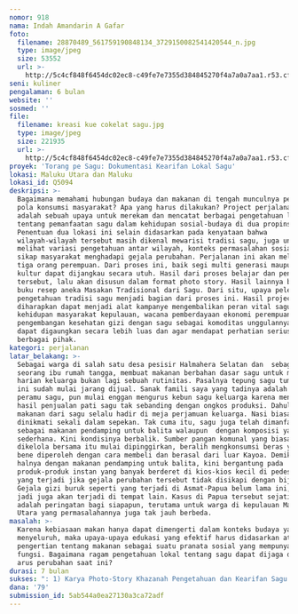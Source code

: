 ```yaml
---
nomor: 918
nama: Indah Amandarin A Gafar
foto:
  filename: 28870489_561759190848134_3729150082541420544_n.jpg
  type: image/jpeg
  size: 53552
  url: >-
    http://5c4cf848f6454dc02ec8-c49fe7e7355d384845270f4a7a0a7aa1.r53.cf2.rackcdn.com/e9f69a08-83ec-43f4-862e-45038c56945c/28870489_561759190848134_3729150082541420544_n.jpg
seni: kuliner
pengalaman: 6 bulan
website: ''
sosmed: ''
file:
  filename: kreasi kue cokelat sagu.jpg
  type: image/jpeg
  size: 221935
  url: >-
    http://5c4cf848f6454dc02ec8-c49fe7e7355d384845270f4a7a0a7aa1.r53.cf2.rackcdn.com/a89a3c91-5552-42fe-b106-23a665651f71/kreasi%20kue%20cokelat%20sagu.jpg
proyek: 'Torang pe Sagu: Dokumentasi Kearifan Lokal Sagu'
lokasi: Maluku Utara dan Maluku
lokasi_id: Q5094
deskripsi: >-
  Bagaimana memahami hubungan budaya dan makanan di tengah munculnya perubahan
  pola konsumsi masyarakat? Apa yang harus dilakukan? Project perjalanan ini
  adalah sebuah upaya untuk merekam dan mencatat berbagai pengetahuan lokal
  tentang pemanfaatan sagu dalam kehidupan sosial-budaya di dua propinsi.
  Penentuan dua lokasi ini selain didasarkan pada kenyataan bahwa
  wilayah-wilayah tersebut masih dikenal mewarisi tradisi sagu, juga untuk
  melihat variasi pengetahuan antar wilayah, konteks permasalahan sosial, dan
  sikap masyarakat menghadapi gejala perubahan. Perjalanan ini akan melibatkan
  tiga orang perempuan. Dari proses ini, baik segi multi generasi maupun multi
  kultur dapat dijangkau secara utuh. Hasil dari proses belajar dan pencatatan
  tersebut, lalu akan disusun dalam format photo story. Hasil lainnya berupa
  buku resep aneka Masakan Tradisional dari Sagu. Dari situ, upaya pelestarian
  pengetahuan tradisi sagu menjadi bagian dari proses ini. Hasil project selain
  diharapkan dapat menjadi alat kampanye mengembalikan peran vital sagu dalam
  kehidupan masyarakat kepulauan, wacana pemberdayaan ekonomi perempuan dan
  pengembangan kesehatan gizi dengan sagu sebagai komoditas unggulannya juga
  dapat digaungkan secara lebih luas dan agar mendapat perhatian serius dari
  berbagai pihak. 
kategori: perjalanan
latar_belakang: >-
  Sebagai warga di salah satu desa pesisir Halmahera Selatan dan  sebagai
  seorang ibu rumah tangga, membuat makanan berbahan dasar sagu untuk menu
  harian keluarga bukan lagi sebuah rutinitas. Pasalnya tepung sagu tumang saat
  ini sudah mulai jarang dijual. Sanak famili saya yang tadinya adalah seorang
  peramu sagu, pun mulai enggan mengurus kebun sagu keluarga karena menganggap
  hasil penjualan pati sagu tak sebanding dengan ongkos produksi. Dahulu, aneka
  makanan dari sagu selalu hadir di meja perjamuan keluarga. Nasi biasanya hanya
  dinikmati sekali dalam sepekan. Tak cuma itu, sagu juga telah dimanfaatkan
  sebagai makanan pendamping untuk balita walaupun  dengan komposisi yang
  sederhana. Kini kondisinya berbalik. Sumber pangan komunal yang biasanya
  dikelola bersama itu mulai dipinggirkan, beralih mengkonsumsi beras yang nota
  bene diperoleh dengan cara membeli dan berasal dari luar Kayoa. Demikian
  halnya dengan makanan pendamping untuk balita, kini bergantung pada
  produk-produk instan yang banyak berderet di kios-kios kecil di pedesaan. Apa
  yang terjadi jika gejala perubahan tersebut tidak disikapi dengan bijaksana?
  Gejala gizi buruk seperti yang terjadi di Asmat-Papua belum lama ini, bisa
  jadi juga akan terjadi di tempat lain. Kasus di Papua tersebut sejatinya
  adalah peringatan bagi siapapun, terutama untuk warga di kepulauan Maluku
  Utara yang permasalahannya juga tak jauh berbeda.
masalah: >-
  Karena kebiasaan makan hanya dapat dimengerti dalam konteks budaya yang
  menyeluruh, maka upaya-upaya edukasi yang efektif harus didasarkan atas
  pengertian tentang makanan sebagai suatu pranata sosial yang mempunyai banyak
  fungsi. Bagaimana ragam pengetahuan lokal tentang sagu dapat dijaga di tengah
  arus perubahan saat ini?
durasi: 7 bulan
sukses: ": 1) Karya Photo-Story Khazanah Pengetahuan dan Kearifan Sagu dalam format buku, 2) Buku Resep Ragam Masakan Tradisional dari Sagu\r\n"
dana: '79'
submission_id: 5ab544a0ea27130a3ca72adf
---
```

